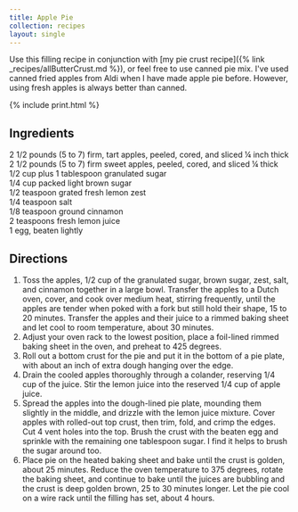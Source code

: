 ```yaml
---
title: Apple Pie
collection: recipes
layout: single
---
```


Use this filling recipe in conjunction with [my pie crust recipe]({% link _recipes/allButterCrust.md %}), or feel free to use canned pie mix.  I've used canned fried apples from Aldi when I have made apple pie before.  However, using fresh apples is always better than canned.  

{% include print.html %}

## Ingredients  
2 1/2 pounds (5 to 7) firm, tart apples, peeled, cored, and sliced ¼ inch thick  
2 1/2 pounds (5 to 7) firm sweet apples, peeled, cored, and sliced ¼ thick  
1/2 cup plus 1 tablespoon granulated sugar  
1/4 cup packed light brown sugar  
1/2 teaspoon grated fresh lemon zest  
1/4 teaspoon salt  
1/8 teaspoon ground cinnamon  
2 teaspoons fresh lemon juice  
1 egg, beaten lightly  

## Directions  
1. Toss the apples, 1/2 cup of the granulated sugar, brown sugar, zest, salt, and cinnamon together in a large bowl.  Transfer the apples to a Dutch oven, cover, and cook over medium heat, stirring frequently, until the apples are tender when poked with a fork but still hold their shape, 15 to 20 minutes.  Transfer the apples and their juice to a rimmed baking sheet and let cool to room temperature, about 30 minutes.  
2. Adjust your oven rack to the lowest position, place a foil-lined rimmed baking sheet in the oven, and preheat to 425 degrees.  
3. Roll out a bottom crust for the pie and put it in the bottom of a pie plate, with about an inch of extra dough hanging over the edge.  
4. Drain the cooled apples thoroughly through a colander, reserving 1/4 cup of the juice.  Stir the lemon juice into the reserved 1/4 cup of apple juice.  
5. Spread the apples into the dough-lined pie plate, mounding them slightly in the middle, and drizzle with the lemon juice mixture.  Cover apples with rolled-out top crust, then trim, fold, and crimp the edges.  Cut 4 vent holes into the top.  Brush the crust with the beaten egg and sprinkle with the remaining one tablespoon sugar. I find it helps to brush the sugar around too.  
6. Place pie on the heated baking sheet and bake until the crust is golden, about 25 minutes.  Reduce the oven temperature to 375 degrees, rotate the baking sheet, and continue to bake until the juices are bubbling and the crust is deep golden brown, 25 to 30 minutes longer.  Let the pie cool on a wire rack until the filling has set, about 4 hours.  

